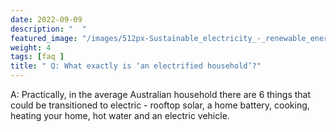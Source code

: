 ```yaml
---
date: 2022-09-09 
description: "  "
featured_image: "/images/512px-Sustainable_electricity_-_renewable_energy_icon.png"
weight: 4
tags: [faq ]
title: " Q: What exactly is ‘an electrified household’?" 
---
```

<!-- {{< figure src="/images/Victor_Hugo-Hunchback.jpg" title="Illustration from Victor Hugo et son temps (1881)" >}}
{{< tweet user="SanDiegoZoo" id="1453110110599868418" >}}	 -->


A: Practically, in the average Australian household there are 6 things that could be transitioned to electric - rooftop solar, a home battery, cooking, heating your home, hot water and an electric vehicle.